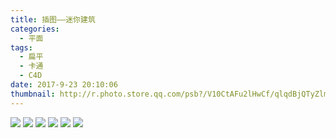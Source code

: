 ```yaml
---
title: 插图——迷你建筑
categories:
  - 平面
tags:
  - 扁平
  - 卡通
  - C4D
date: 2017-9-23 20:10:06
thumbnail: http://r.photo.store.qq.com/psb?/V10CtAFu2lHwCf/qlqdBjQTyZlmkylPqu*R9cEQ5fHEAipeTVfabjLtI8c!/r/dD8BAAAAAAAA
---
```

<image style="margin:auto" src="http://r.photo.store.qq.com/psb?/V10CtAFu2lHwCf/hg6Kc3SRZO3mTDZ7euPy7yibdIDDOKHdU0.eomAlQm0!/r/dPIAAAAAAAAA" />

<image style="margin:auto" style="margin:auto" src="http://r.photo.store.qq.com/psb?/V10CtAFu2lHwCf/.1QgzRHwME6SKdE3bf878mkxtUH4hqfFJxv6ms1lUf4!/r/dPIAAAAAAAAA" />

<image style="margin:auto" src="http://r.photo.store.qq.com/psb?/V10CtAFu2lHwCf/Sr9fdn*upAUGuii8W7ud1mnMLDomaExuu0ZgvQ*jJb4!/r/dPIAAAAAAAAA" />

<image style="margin:auto" src="http://m.qpic.cn/psb?/V10CtAFu2lHwCf/jioRy.6cG*XyqdmQfzOUqQJtm41R00eDGanlHjHKS.4!/b/dPIAAAAAAAAA&bo=uQU4BLkFOAQRGS4!&rf=viewer_4" />

<image style="margin:auto" src="http://r.photo.store.qq.com/psb?/V10CtAFu2lHwCf/8IhCXoPiWvp0IlT4SpbO1vNYHFFrWkj69xEMNv4QzwE!/r/dPMAAAAAAAAA" />

<image style="margin:auto" src="http://r.photo.store.qq.com/psb?/V10CtAFu2lHwCf/aCWfDOuRP4xq36h4irj.N4H2i6JWSdxz2B4omFnN1sY!/r/dD8BAAAAAAAA" />
